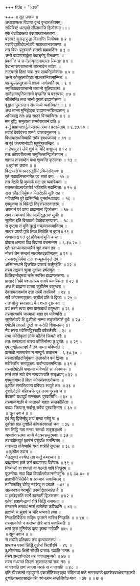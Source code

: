 +++
title = "०३७"

+++
॥ सूत उवाच ॥  
अथापश्यत्स विप्राणां वृन्दं वृन्दारकोपमम्॥  
सन्निविष्टं धरापृष्ठे लीलाभाजि द्विजोत्तमाः॥॥।  
एके वेदविदस्तत्र वेदव्याख्यानतत्पराः॥  
परस्परं सुसङ्क्रुद्धा विवदन्ति जिगीषवः ॥ २ ॥  
यज्ञविद्याविदोऽन्येऽपि यज्ञाख्यानपरायणाः ॥  
तत्र विप्राः प्रदृश्यन्ते शतशो ब्रह्मवादिनः ॥ ३ ॥  
अन्ये ब्राह्मणशार्दूला वेदाङ्गेषु विचक्षणाः ॥  
प्रवदन्ति च सन्देहान्वृन्दानामग्रतः स्थिताः ॥ ४ ॥  
वेदाभ्यासपराश्चान्ये तारनादेन सर्वशः ॥  
नादयन्तो दिशां चक्रं तत्र सम्यग्द्विजोत्तमाः ॥ ५ ॥  
अन्ये कौतूहलाविष्टाः सञ्चरान्विषमान्मिथः ॥  
पप्रच्छुर्जहसुश्चान्ये ज्ञात्वा मार्गप्रवर्तिनम् ॥ ६ ॥  
स्मृतिवादपराश्चान्ये तथान्ये श्रुतिपाठकाः ॥  
सन्देहान्स्मृतिजानन्ये पृच्छन्ति च परस्परम् ॥ ७ ॥  
कीर्तयन्ति तथा चान्ये पुराणं ब्राह्मणोत्तमाः ॥  
वृद्धानां पुरतस्तत्र सभामध्ये व्यवस्थिताः ॥ ८ ॥  
अथ तान्स मुनिर्दृष्ट्वा ब्राह्मणान्संशितव्रतान् ॥  
अभिवाद्य ततः प्राह सादरं विनयान्वितः ॥ ९ ॥  
मम बुद्धिः समुत्पन्ना शम्भोरायतनं प्रति ॥  
कर्तुं ब्राह्मणशार्दूलास्तस्मात्स्थानं प्रदर्श्यताम् ॥ ६.३७.१० ॥  
तवाहं देवदेवस्य शम्भोः प्रासादमुत्तमम् ॥  
विधायाराधयिष्यामि तमेव वृषभध्वजम् ॥ ११ ॥  
स एवं जल्पमानोऽपि मुहुर्मुहुरतन्द्रितः ॥  
न तेषामुत्तरं लेभे शुभं वा यदि वाशुभम् ॥ १२ ॥  
ततः कोपपरीतात्मा समुनिस्तान्द्विजोत्तमान् ॥  
शशाप तारशब्देन यथा शृण्वन्ति कृत्स्नशः ॥ १३ ॥  
॥ दुर्वासा उवाच ॥ ॥  
विद्यामदो धनमदस्तृतीयोऽभिजनोद्भवः ॥  
एते मदावलिप्तानामेत एव सतां दमाः ॥ १४ ॥  
तत्र येऽपि हि युष्माकं मदा एव व्यवस्थिताः ॥  
यतस्ततोऽन्वयेऽप्येवं भविष्यति मदान्विताः ॥ १५ ॥  
सदा सौहृदनिर्मुक्ताः पितरोऽपि सुतैः सह ॥  
भविष्यन्ति पुरे ह्यस्मिन्किं पुनर्बान्धवादयः ॥ १६ ॥  
एवमुक्त्वा स विप्रेन्द्रो निवृत्तस्तदनन्तरम् ॥  
अपमानं परं प्राप्य ब्राह्मणानां द्विजोत्तमाः ॥ १७ ॥  
अथ तन्मध्यगो विप्र आसीद्वृद्धतमः सुधीः ॥  
सुशील इति विख्यातो वेदवेदाङ्गपारगः ॥ १८ ॥  
स दृष्ट्वा तं मुनिं क्रुद्धं गच्छन्तमपमानितम् ॥  
सत्वरं प्रययौ पृष्ठे तिष्ठ तिष्ठेति च ब्रुवन्॥ १९ ॥  
अथासाद्य गतं दूरं प्रणिपत्य मुनिं च सः ॥  
प्रोवाच क्षम्यतां विप्र विप्राणां वचनान्मम ॥ ६.३७.२० ॥  
एतैः स्वाध्यायसम्पन्नैर्न श्रुतं वचनं तव ॥  
नोत्तरं तेन सन्दत्तं सत्यमेतद्ब्रवीम्यहम् ॥ २१ ॥  
तस्माद्भूमिर्मया दत्ता शम्भुहर्म्यकृते तव ॥  
अस्मिन्स्थाने द्विजश्रेष्ठ प्रासादं कर्तुमर्हसि ॥ २२ ॥  
तस्य तद्वचनं श्रुत्वा दुर्वासा हर्षसंयुतः ॥  
क्षितिदानोद्भवां चक्रे स्वस्ति ब्राह्मणसत्तमाः ॥  
प्रासादं निर्ममे पश्चात्तस्य वाक्ये व्यवस्थितः ॥ २३ ॥  
अथ ते ब्राह्मणा ज्ञात्वा सुशीलेन वसुन्धरा ॥  
देवतायतनार्थाय दत्ता तस्मै तपस्विने ॥ २४ ॥  
सर्वे कोपसमायुक्ताः सुशीलं प्रति ते द्विजाः ॥ २५ ॥  
ततः प्रोचुः समासाद्य येन शप्ता दुरात्मना ॥  
वयं तस्मै त्वया दत्ता प्रासादार्थं वसुन्धरा ॥ २६ ॥  
तस्मात्त्वमपि चास्माकं बाह्य एव भविष्यसि ॥  
सुशीलोऽपि हि दुःशीलो नाम्ना सङ्कीर्त्यसे बुधैः ॥ २७ ॥  
एषोऽपि तापसो दुष्टो यः करोति शिवालयम् ॥।  
नैव तस्य भवेत्सिद्धिश्चापि वर्षशतैरपि ॥ २८ ॥  
तथा कीर्तिकृतां लोके कीर्तनं क्रियते नरैः ॥  
ततः सम्पश्यतां चास्य कीर्तिर्नास्य तु दुर्मतेः ॥ ॥ २९ ॥  
एष दुःशीलसञ्ज्ञो वै तव नाम्ना भविष्यति ॥  
प्रासादो नाममात्रेण न सम्पूर्णः कदाचन ॥ ६.३७.३० ॥  
यस्मात्सौहृदनिर्मुक्ताः कृतास्तेन वयं द्विजाः ॥  
मदैस्त्रिभिः समायुक्ताः सर्वान्वयसमन्विताः ॥ ३१ ॥  
तस्मादेषोऽपि पापात्मा भविष्यति स कोपभाक् ॥  
तप्तं तप्तं तपो येन सम्प्रयास्यति सङ्क्षयम्॥ ३२ ॥  
एवमुक्त्वाथ ते विप्राः कोपसंरक्तलोचनाः ॥  
दुःशीलं सम्परित्यज्य प्रविष्टाः स्वपुरे ततः ॥ ३३ ॥  
दुःशीलोऽपि बहिश्चक्रे गृहं तस्य पुरस्य च ॥  
देवशर्मा यथापूर्वं सन्त्यक्तः पुरवासिभिः ॥ ३४ ॥  
तस्यान्वयेऽपि ये जातास्ते बाह्याः सम्प्रकीर्तिताः ॥  
बाह्याः क्रियासु सर्वासु सर्वेषां पुरवासिनाम् ॥ ३५ ॥  
॥ सूत उवाच ॥ ॥  
एवं तेषु द्विजेन्द्रेषु शापं दत्त्वा गतेषु च ॥  
दुर्वासाः प्राह दुःशीलं कोपसंरक्तलो चनः ॥ ३६ ॥  
मम सिद्धिं गता मन्त्राः समर्थाः शत्रुसङ्क्षये ॥  
आथर्वणास्तथा चान्ये वेदत्रयसमुद्भवाः ॥ ३७ ॥  
तस्मादेतत्पुरं कृत्स्नं पशुपक्षि समन्वितम् ॥  
नाशमद्य नयिष्यामि यथा शत्रोर्हि दुष्टकः ॥ ३८ ॥  
॥ दुःशील उवाच ॥ ॥  
नैतद्युक्तं नरश्रेष्ठ तव कर्तुं कथञ्चन ॥।  
ब्राह्मणानां कृते कर्म ब्राह्मणस्य विशेषतः ॥ ३९ ॥  
निघ्नन्तो वा शपन्तो वा वदन्तो वापि निष्ठुरम् ॥  
पूजनीयाः सदा विप्रा दिव्याँल्लोकानभीप्सुभिः ॥ ६.३७.४० ॥  
ब्राह्मणैर्निर्जितैर्मेने य आत्मानं जयान्वितम् ॥  
तामिस्रादिषु घोरेषु नरकेषु स पच्यते ॥ ४१ ॥  
आत्मनश्च पराभूतिं तस्माद्विप्रात्सहेत वै ॥  
य इच्छेद्वसतिं स्वर्गे शाश्वतीं द्विजसत्तम ॥ ४२ ॥  
एतेषां ब्राह्मणेन्द्राणां क्षेत्रे सिद्धिं समागताः ॥  
मन्त्रास्ते तत्कथं नाशं त्वमेतेषां करिष्यसि ॥ ४३ ॥  
ब्रह्मघ्ने च सुरापे च चौरे भग्नवते तथा ॥  
निष्कृतिर्विहिता सद्भिः कृतघ्ने नास्ति निष्कृतिः ॥ ॥ ४४ ॥  
तस्मात्कोपो न कर्तव्यः क्षेत्रे चात्र व्यवस्थितैः ॥  
क्षमां कुरु मुनिश्रेष्ठ कृपां कृत्वा ममोपरि ॥४५ ॥  
॥ सूत उवाच ॥ ॥  
स तथेति प्रतिज्ञाय तत्र कृत्वावसत्तपः ॥  
प्राप्तश्च परमां सिद्धिं दुर्लभां त्रिदशैरपि ॥ ४६ ॥  
दुःशीलाख्यः क्षितौ सोऽपि प्रासादः ख्याति मागतः ॥  
यस्य सन्दर्शनादेव नरः पापात्प्रमुच्यते ॥ ४७ ॥  
तस्य मध्यगतं लिङ्गं शुक्लाष्टम्यां सदा नरः ॥  
यः पश्यति क्षणं ध्यात्वा नरकं स न पश्यति ॥ ४८ ॥  
इति श्रीस्कान्दे महापुराणे एकाशीतिसाहस्र्यां संहितायां षष्ठे नागरखण्डे हाटकेश्वरक्षेत्रमाहात्म्ये दुःशीलाख्यप्रासादोत्पत्ति वर्णनन्नाम सप्तत्रिंशोऽध्यायः ॥ ३७ ॥ ॥ छ ॥